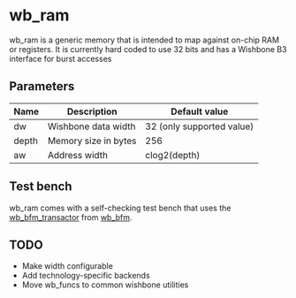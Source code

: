 wb_ram
======

wb_ram is a generic memory that is intended to map against on-chip RAM or registers. It is currently hard coded to use 32 bits and has a Wishbone B3 interface for burst accesses

Parameters
----------

Name  | Description          | Default value             |
----- | -------------------- | ------------------------- |
dw    | Wishbone data width  | 32 (only supported value) |
depth | Memory size in bytes | 256                       |
aw    | Address width        | clog2(depth)              |

Test bench
----------
wb_ram comes with a self-checking test bench that uses the [wb_bfm_transactor](../wb_bfm/rtl/verilog/wb_bfm_transactor.v) from [wb_bfm](../wb_bfm).

TODO
----

- Make width configurable
- Add technology-specific backends
- Move wb_funcs to common wishbone utilities
